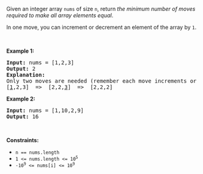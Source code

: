 Given an integer array `` nums `` of size `` n ``, return _the minimum number of moves required to make all array elements equal_.

In one move, you can increment or decrement an element of the array by `` 1 ``.

&nbsp;

__Example 1:__

<pre>
<strong>Input:</strong> nums = [1,2,3]
<strong>Output:</strong> 2
<strong>Explanation:</strong>
Only two moves are needed (remember each move increments or decrements one element):
[<u>1</u>,2,3]  =&gt;  [2,2,<u>3</u>]  =&gt;  [2,2,2]
</pre>

__Example 2:__

<pre>
<strong>Input:</strong> nums = [1,10,2,9]
<strong>Output:</strong> 16
</pre>

&nbsp;

__Constraints:__

*   `` n == nums.length ``
*   <code>1 &lt;= nums.length &lt;= 10<sup>5</sup></code>
*   <code>-10<sup>9</sup> &lt;= nums[i] &lt;= 10<sup>9</sup></code>